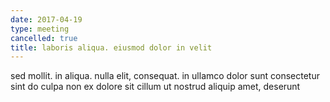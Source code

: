 ```yaml
---
date: 2017-04-19
type: meeting
cancelled: true
title: laboris aliqua. eiusmod dolor in velit
---
```

sed mollit. in aliqua. nulla elit, consequat. in ullamco dolor sunt consectetur sint do culpa non ex dolore sit cillum ut nostrud aliquip amet, deserunt